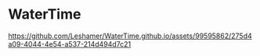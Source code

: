 # WaterTime
https://github.com/Leshamer/WaterTime.github.io/assets/99595862/275d4a09-4044-4e54-a537-214d494d7c21

